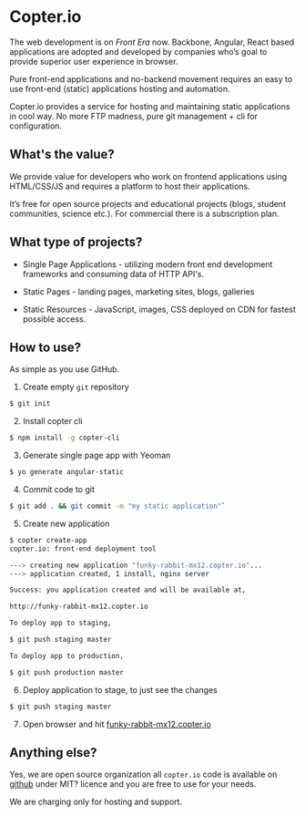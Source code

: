 # Copter.io

The web development is on *Front Era* now. Backbone, Angular, React based applications are adopted and developed by companies who’s goal to provide superior user experience in browser.

Pure front-end applications and no-backend movement requires an easy to use front-end (static) applications hosting and automation.

Copter.io provides a service for hosting and maintaining static applications in cool way. No more FTP madness, pure git management + cli for configuration.

## What's the value?

We provide value for developers who work on frontend applications using HTML/CSS/JS and requires a platform to host their applications.

It’s free for open source projects and educational projects (blogs, student communities, science etc.). For commercial there is a subscription plan.

## What type of projects?

* Single Page Applications - utilizing modern front end development frameworks and consuming data of HTTP API's.

* Static Pages - landing pages, marketing sites, blogs, galleries

* Static Resources - JavaScript, images, CSS deployed on CDN for fastest possible access.

## How to use?

As simple as you use GitHub.

1. Create empty `git` repository

```bash
$ git init
```

2. Install copter cli

```bash
$ npm install -g copter-cli
```

3. Generate single page app with Yeoman

```bash
$ yo generate angular-static
```

4. Commit code to git

```bash
$ git add . && git commit -m "my static application"`
```

5. Create new application

```bash
$ copter create-app
copter.io: front-end deployment tool

---> creating new application "funky-rabbit-mx12.copter.io"...
---> application created, 1 install, nginx server

Success: you application created and will be available at,

http://funky-rabbit-mx12.copter.io

To deploy app to staging,

$ git push staging master

To deploy app to production,

$ git push production master
```

6. Deploy application to stage, to just see the changes

```bash
$ git push staging master
```

7. Open browser and hit [funky-rabbit-mx12.copter.io](http://funky-rabbit-mx12.copter.io)

## Anything else?

Yes, we are open source organization all `copter.io` code is available on [github]() under MIT? licence and you are free to use for your needs.

We are charging only for hosting and support.